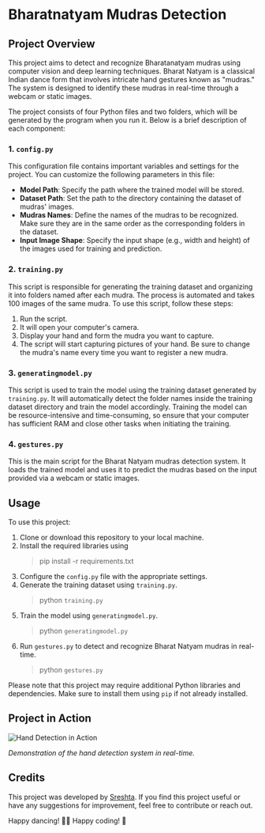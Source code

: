 # Bharatnatyam Mudras Detection

## Project Overview

This project aims to detect and recognize Bharatanatyam mudras using computer vision and deep learning techniques. Bharat Natyam is a classical Indian dance form that involves intricate hand gestures known as "mudras." The system is designed to identify these mudras in real-time through a webcam or static images.

The project consists of four Python files and two folders, which will be generated by the program when you run it. Below is a brief description of each component:

### 1. `config.py`

This configuration file contains important variables and settings for the project. You can customize the following parameters in this file:

- **Model Path**: Specify the path where the trained model will be stored.
- **Dataset Path**: Set the path to the directory containing the dataset of mudras' images.
- **Mudras Names**: Define the names of the mudras to be recognized. Make sure they are in the same order as the corresponding folders in the dataset.
- **Input Image Shape**: Specify the input shape (e.g., width and height) of the images used for training and prediction.

### 2. `training.py`

This script is responsible for generating the training dataset and organizing it into folders named after each mudra. The process is automated and takes 100 images of the same mudra. To use this script, follow these steps:

1. Run the script.
2. It will open your computer's camera.
3. Display your hand and form the mudra you want to capture.
4. The script will start capturing pictures of your hand. Be sure to change the mudra's name every time you want to register a new mudra.

### 3. `generatingmodel.py`

This script is used to train the model using the training dataset generated by `training.py`. It will automatically detect the folder names inside the training dataset directory and train the model accordingly. Training the model can be resource-intensive and time-consuming, so ensure that your computer has sufficient RAM and close other tasks when initiating the training.

### 4. `gestures.py`

This is the main script for the Bharat Natyam mudras detection system. It loads the trained model and uses it to predict the mudras based on the input provided via a webcam or static images.

## Usage

To use this project:

1. Clone or download this repository to your local machine.
2. Install the required libraries using
   > pip install -r requirements.txt
3. Configure the `config.py` file with the appropriate settings.
4. Generate the training dataset using `training.py`.
   > python `training.py`
5. Train the model using `generatingmodel.py`.
    > python `generatingmodel.py`
7. Run `gestures.py` to detect and recognize Bharat Natyam mudras in real-time.
   > python `gestures.py`

Please note that this project may require additional Python libraries and dependencies. Make sure to install them using `pip` if not already installed.

## Project in Action

![Hand Detection in Action](https://example.com/path-to-your-gif.gif)

*Demonstration of the hand detection system in real-time.*

## Credits

This project was developed by [Sreshta](mailto:sreshtapothula2@gmail.com). If you find this project useful or have any suggestions for improvement, feel free to contribute or reach out.

Happy dancing! 🕺💃
Happy coding! 🚀
